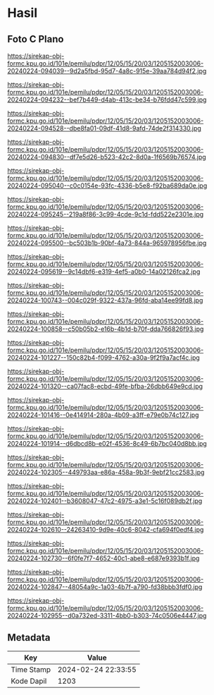# Hasil

## Foto C Plano

https://sirekap-obj-formc.kpu.go.id/101e/pemilu/pdpr/12/05/15/20/03/1205152003006-20240224-094039--9d2a5fbd-95d7-4a8c-915e-39aa784d94f2.jpg

https://sirekap-obj-formc.kpu.go.id/101e/pemilu/pdpr/12/05/15/20/03/1205152003006-20240224-094232--bef7b449-d4ab-413c-be34-b76fdd47c599.jpg

https://sirekap-obj-formc.kpu.go.id/101e/pemilu/pdpr/12/05/15/20/03/1205152003006-20240224-094528--dbe8fa01-09df-41d8-9afd-74de2f314330.jpg

https://sirekap-obj-formc.kpu.go.id/101e/pemilu/pdpr/12/05/15/20/03/1205152003006-20240224-094830--df7e5d26-b523-42c2-8d0a-1f6569b76574.jpg

https://sirekap-obj-formc.kpu.go.id/101e/pemilu/pdpr/12/05/15/20/03/1205152003006-20240224-095040--c0c0154e-93fc-4336-b5e8-f92ba689da0e.jpg

https://sirekap-obj-formc.kpu.go.id/101e/pemilu/pdpr/12/05/15/20/03/1205152003006-20240224-095245--219a8f86-3c99-4cde-9c1d-fdd522e2301e.jpg

https://sirekap-obj-formc.kpu.go.id/101e/pemilu/pdpr/12/05/15/20/03/1205152003006-20240224-095500--bc503b1b-90bf-4a73-844a-965978956fbe.jpg

https://sirekap-obj-formc.kpu.go.id/101e/pemilu/pdpr/12/05/15/20/03/1205152003006-20240224-095619--9c14dbf6-e319-4ef5-a0b0-14a02126fca2.jpg

https://sirekap-obj-formc.kpu.go.id/101e/pemilu/pdpr/12/05/15/20/03/1205152003006-20240224-100743--004c029f-9322-437a-96fd-aba14ee99fd8.jpg

https://sirekap-obj-formc.kpu.go.id/101e/pemilu/pdpr/12/05/15/20/03/1205152003006-20240224-100858--c50b05b2-e16b-4b1d-b70f-dda766826f93.jpg

https://sirekap-obj-formc.kpu.go.id/101e/pemilu/pdpr/12/05/15/20/03/1205152003006-20240224-101227--150c82b4-f099-4762-a30a-9f2f9a7acf4c.jpg

https://sirekap-obj-formc.kpu.go.id/101e/pemilu/pdpr/12/05/15/20/03/1205152003006-20240224-101320--ca07fac8-ecbd-49fe-bfba-26dbb649e9cd.jpg

https://sirekap-obj-formc.kpu.go.id/101e/pemilu/pdpr/12/05/15/20/03/1205152003006-20240224-101416--0e414914-280a-4b09-a3ff-e79e0b74c127.jpg

https://sirekap-obj-formc.kpu.go.id/101e/pemilu/pdpr/12/05/15/20/03/1205152003006-20240224-101914--d6dbcd8b-e02f-4536-8c49-6b7bc040d8bb.jpg

https://sirekap-obj-formc.kpu.go.id/101e/pemilu/pdpr/12/05/15/20/03/1205152003006-20240224-102305--449793aa-e86a-458a-9b3f-9ebf21cc2583.jpg

https://sirekap-obj-formc.kpu.go.id/101e/pemilu/pdpr/12/05/15/20/03/1205152003006-20240224-102401--b3608047-47c2-4975-a3e1-5c16f089db2f.jpg

https://sirekap-obj-formc.kpu.go.id/101e/pemilu/pdpr/12/05/15/20/03/1205152003006-20240224-102610--24263410-9d9e-40c6-8042-cfa694f0edf4.jpg

https://sirekap-obj-formc.kpu.go.id/101e/pemilu/pdpr/12/05/15/20/03/1205152003006-20240224-102730--6f0fe7f7-4652-40c1-abe8-e687e9393b1f.jpg

https://sirekap-obj-formc.kpu.go.id/101e/pemilu/pdpr/12/05/15/20/03/1205152003006-20240224-102847--48054a9c-1a03-4b7f-a790-fd38bbb3fdf0.jpg

https://sirekap-obj-formc.kpu.go.id/101e/pemilu/pdpr/12/05/15/20/03/1205152003006-20240224-102955--d0a732ed-3311-4bb0-b303-74c0506e4447.jpg


## Metadata

| Key        | Value               |
| ---------- | ------------------- |
| Time Stamp | 2024-02-24 22:33:55 |
| Kode Dapil | 1203                |



